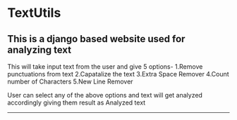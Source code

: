 # TextUtils
This is a django based website used for analyzing text
-------------------------------------------------------------------------------------------
This will take input text from the user and give 5 options-
1.Remove punctuations from text
2.Capatalize the text
3.Extra Space Remover
4.Count number of Characters
5.New Line Remover

User can select any of the above options and text will get analyzed accordingly giving them result
as Analyzed text

--------------------------------------------------------------------------------------------------------------

